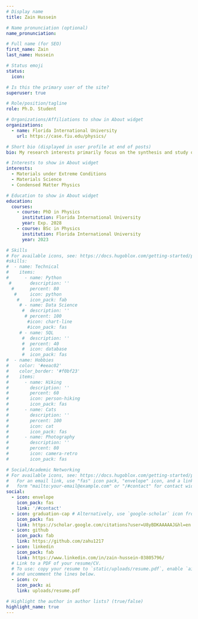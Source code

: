 ```yaml
---
# Display name
title: Zain Hussein

# Name pronunciation (optional)
name_pronunciation:

# Full name (for SEO)
first_name: Zain  
last_name: Hussein

# Status emoji
status:
  icon:

# Is this the primary user of the site?
superuser: true

# Role/position/tagline
role: Ph.D. Student

# Organizations/Affiliations to show in About widget
organizations:
  - name: Florida International University
    url: https://case.fiu.edu/physics/

# Short bio (displayed in user profile at end of posts)
bio: My research interests primarily focus on the synthesis and study of materials using high-pressure high-temperature techniques.

# Interests to show in About widget
interests:
  - Materials under Extreme Conditions
  - Materials Science
  - Condensed Matter Physics

# Education to show in About widget
education:
  courses:
    - course: PhD in Physics
      institution: Florida International University
      year: Exp. 2028
    - course: BSc in Physics
      institution: Florida International University
      year: 2023

# Skills
# For available icons, see: https://docs.hugoblox.com/getting-started/page-builder/#icons
#skills:
#  - name: Technical
#    items:
#      - name: Python
 #       description: ''
  #      percent: 80
   #     icon: python
    #    icon_pack: fab
     # - name: Data Science
      #  description: ''
       # percent: 100
        #icon: chart-line
        #icon_pack: fas
     # - name: SQL
      #  description: ''
      #  percent: 40
      #  icon: database
      #  icon_pack: fas
#  - name: Hobbies
#    color: '#eeac02'
#    color_border: '#f0bf23'
#    items:
#      - name: Hiking
#        description: ''
#        percent: 60
#        icon: person-hiking
#        icon_pack: fas
#      - name: Cats
#        description: ''
#        percent: 100
#        icon: cat
#        icon_pack: fas
#      - name: Photography
#        description: ''
#        percent: 80
#        icon: camera-retro
#        icon_pack: fas

# Social/Academic Networking
# For available icons, see: https://docs.hugoblox.com/getting-started/page-builder/#icons
#   For an email link, use "fas" icon pack, "envelope" icon, and a link in the
#   form "mailto:your-email@example.com" or "/#contact" for contact widget.
social:
  - icon: envelope
    icon_pack: fas
    link: '/#contact'
  - icon: graduation-cap # Alternatively, use `google-scholar` icon from `ai` icon pack
    icon_pack: fas
    link: https://scholar.google.com/citations?user=U8yBDKAAAAAJ&hl=en
  - icon: github
    icon_pack: fab
    link: https://github.com/zahu1217
  - icon: linkedin
    icon_pack: fab
    link: https://www.linkedin.com/in/zain-hussein-03805796/
  # Link to a PDF of your resume/CV.
  # To use: copy your resume to `static/uploads/resume.pdf`, enable `ai` icons in `params.yaml`,
  # and uncomment the lines below.
  - icon: cv
    icon_pack: ai
    link: uploads/resume.pdf

# Highlight the author in author lists? (true/false)
highlight_name: true
---
```

